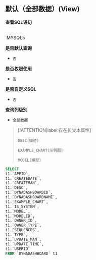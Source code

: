 ## 默认（全部数据）(View) <!-- {docsify-ignore-all} -->



<p class="panel-title"><b>查看SQL语句</b></p>
<br>

<el-row>
&nbsp;<el-tag @click="MYSQL5 = true">MYSQL5</el-tag>
</el-row>

<br>
<p class="panel-title"><b>是否默认查询</b></p>

* `否`

<p class="panel-title"><b>是否权限使用</b></p>

* `否`

<p class="panel-title"><b>是否自定义SQL</b></p>

* `否`

<p class="panel-title"><b>查询列级别</b></p>

* `全部数据`

> [!ATTENTION|label:存在长文本属性]
>
> `DESC(描述)`
>
> `EXAMPLE_CHART(示例图)`
>
> `MODEL(模型)`






<el-dialog v-model="MYSQL5" title="MYSQL5">

```sql
SELECT
t1.`APPID`,
t1.`CREATEDATE`,
t1.`CREATEMAN`,
t1.`DESC`,
t1.`DYNADASHBOARDID`,
t1.`DYNADASHBOARDNAME`,
t1.`EXAMPLE_CHART`,
t1.`IS_SYSTEM`,
t1.`MODEL`,
t1.`MODELID`,
t1.`OWNER_ID`,
t1.`OWNER_TYPE`,
t1.`SEQUENCES`,
t1.`TYPE`,
t1.`UPDATE_MAN`,
t1.`UPDATE_TIME`,
t1.`USERID`
FROM `DYNADASHBOARD` t1 


```

</el-dialog>

<script>
 const { createApp } = Vue
  createApp({
    data() {
      return {
                MYSQL5 : false
        
      }
    },
    methods: {
    }
  }).use(ElementPlus).mount('#app')
</script>